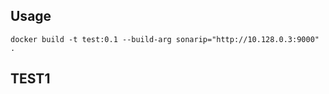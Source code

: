 ## Usage


```
docker build -t test:0.1 --build-arg sonarip="http://10.128.0.3:9000" .

```

## TEST1

